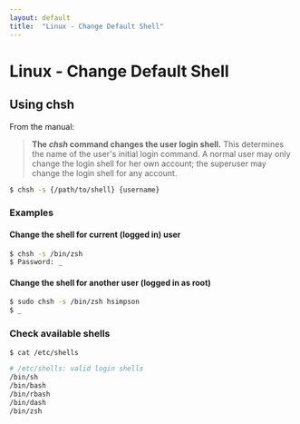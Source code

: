 ```yaml
---
layout: default
title:  "Linux - Change Default Shell"
---
```

# Linux - Change Default Shell

## Using chsh

From the manual:
>  __The _chsh_ command changes the user login shell.__ This determines the name of the user's initial login command. A normal user may only change the login shell for her own account; the superuser may change the login shell for any account.


```bash
$ chsh -s {/path/to/shell} {username}
```

### Examples

#### Change the shell for current (logged in) user

```bash
$ chsh -s /bin/zsh
$ Password: _
```

#### Change the shell for another user (logged in as root)

```bash
$ sudo chsh -s /bin/zsh hsimpson
$ _
```

### Check available shells
```bash
$ cat /etc/shells 

# /etc/shells: valid login shells
/bin/sh
/bin/bash
/bin/rbash
/bin/dash
/bin/zsh
```
